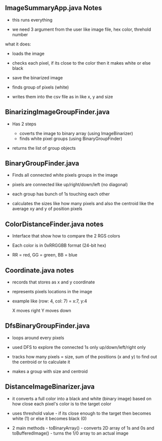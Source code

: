 ImageSummaryApp.java Notes
------------------------------------------

- this runs everything

- we need 3 argument from the user like image file, hex color, threhold number

what it does:

- loads the image

- checks each pixel, if its close to the color then it makes white or else black

- save the binarized image

- finds group of pixels (white)

- writes them into the csv file as in like x, y and size


BinarizingImageGroupFinder.java
------------------------------------------

- Has 2 steps
    - coverts the image to binary array (using ImageBinarizer)
    - finds white pixel groups (using BinaryGroupFinder)

- returns the list of group objects


BinaryGroupFinder.java 
------------------------------------------

- Finds all connected white pixels groups in the image

- pixels are connected like up/right/down/left (no diagonal)

- each group has bunch of 1s touching each other

- calculates the sizes like how many pixels and also the centroid like the average xy and y of position pixels


ColorDistanceFinder.java notes
------------------------------------------

- Interface that show how to compare the 2 RGS colors

- Each color is in 0xRRGGBB format (24-bit hex)

- RR = red, GG = green, BB = blue


Coordinate.java notes
------------------------------------------

- records that stores as x and y coordinate

- represents pixels locations in the image

- example like (row: 4, col: 7) = x:7, y:4

    X moves right
    Y moves down


DfsBinaryGroupFinder.java
------------------------------------------

- loops around every pixels

- used DFS to explore the connected 1s only up/down/left/right only

- tracks how many pixels = size, sum of the positions (x and y) to find out the centroid or to calculate it

- makes a group with size and centroid


DistanceImageBinarizer.java
------------------------------------------

- it converts a full color into a black and white (binary image) based on how close each pixel's color is to the target color

- uses threshold value - if its close enough to the target then becomes white (1) or else it becomes black (0)

- 2 main methods - toBinaryArray() - converts 2D array of 1s and 0s and toBufferedImage() - turns the 1/0 array to an actual image
